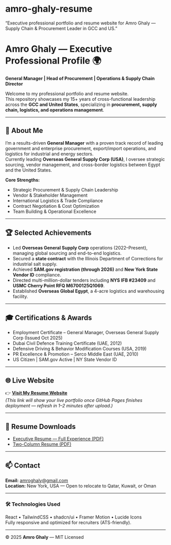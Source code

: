 # amro-ghaly-resume
“Executive professional portfolio and resume website for Amro Ghaly — Supply Chain &amp; Procurement Leader in GCC and US.”
# Amro Ghaly — Executive Professional Profile 🌍

**General Manager | Head of Procurement | Operations & Supply Chain Director**

Welcome to my professional portfolio and resume website.  
This repository showcases my 15+ years of cross-functional leadership across the **GCC and United States**, specializing in **procurement, supply chain, logistics, and operations management**.

---

## 🧩 About Me

I’m a results-driven **General Manager** with a proven track record of leading government and enterprise procurement, export/import operations, and logistics for industrial and energy sectors.  
Currently leading **Overseas General Supply Corp (USA)**, I oversee strategic sourcing, vendor management, and cross-border logistics between Egypt and the United States.

**Core Strengths:**
- Strategic Procurement & Supply Chain Leadership  
- Vendor & Stakeholder Management  
- International Logistics & Trade Compliance  
- Contract Negotiation & Cost Optimization  
- Team Building & Operational Excellence  

---

## 🏆 Selected Achievements

- Led **Overseas General Supply Corp** operations (2022–Present), managing global sourcing and end-to-end logistics.  
- Secured a **state contract** with the Illinois Department of Corrections for industrial salt supply.  
- Achieved **SAM.gov registration (through 2026)** and **New York State Vendor ID** compliance.  
- Directed multi-million-dollar tenders including **NYS IFB #23409** and **USMC Cherry Point RFQ M6700125Q1069**.  
- Established **Overseas Global Egypt**, a 4-acre logistics and warehousing facility.  

---

## 🎓 Certifications & Awards

- Employment Certificate – General Manager, Overseas General Supply Corp (Issued Oct 2025)  
- Dubai Civil Defence Training Certificate (UAE, 2012)  
- Defensive Driving & Behavior Modification Courses (USA, 2019)  
- PR Excellence & Promotion – Serco Middle East (UAE, 2010)  
- US Citizen | SAM.gov Active | NY State Vendor ID  

---

## 🌐 Live Website

👉 [**Visit My Resume Website**](https://amroghaly-ship-it.github.io/amro-ghaly-resume/)  
*(This link will show your live portfolio once GitHub Pages finishes deployment — refresh in 1–2 minutes after upload.)*

---

## 📄 Resume Downloads

- [Executive Resume — Full Experience (PDF)](files/Amro_Ghaly_Final_Executive_Resume_Qatar_2025_FullExperience.pdf)  
- [Two-Column Resume (PDF)](files/Amro_Ghaly_Resume_Qatar_TwoColumn_Updated2025.pdf)  

---

## 📫 Contact

**Email:** [amroghaly@gmail.com](mailto:amroghaly@gmail.com)  
**Location:** New York, USA — Open to relocate to Qatar, Kuwait, or Oman  

---

### 🛠️ Technologies Used
React • TailwindCSS • shadcn/ui • Framer Motion • Lucide Icons  
Fully responsive and optimized for recruiters (ATS-friendly).

---

© 2025 **Amro Ghaly** — MIT Licensed
